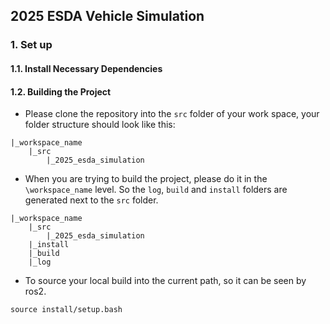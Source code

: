 ## 2025 ESDA Vehicle Simulation
### 1. Set up
#### 1.1. Install Necessary Dependencies

#### 1.2. Building the Project
- Please clone the repository into the `src` folder of your work space, your folder structure should look like this:
```
|_workspace_name
    |_src
        |_2025_esda_simulation
```
- When you are trying to build the project, please do it in the `\workspace_name` level. So the `log`, `build` and `install` folders are generated next to the `src` folder. 
```
|_workspace_name
    |_src
        |_2025_esda_simulation
    |_install
    |_build
    |_log
```
- To source your local build into the current path, so it can be seen by ros2.
```
source install/setup.bash
```